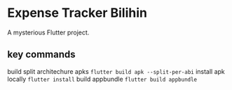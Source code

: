 # Expense Tracker Bilihin

A mysterious Flutter project.

## key commands

build split architechure apks `flutter build apk --split-per-abi`
install apk locally `flutter install`
build appbundle `flutter build appbundle`

